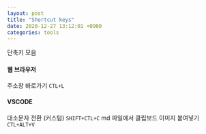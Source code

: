 ```yaml
---
layout: post
title: "Shortcut keys"
date: 2020-12-27 13:12:01 +0900
categories: tools
---
```


단축키 모음

#### 웹 브라우저

주소창 바로가기 `CTL+L`

#### VSCODE

대소문자 전환 (커스텀) `SHIFT+CTL+C`
md 파일에서 클립보드 이미지 붙여넣기 `CTL+ALT+V`
